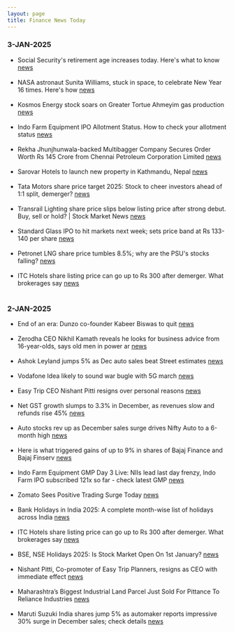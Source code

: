 ```yaml
---
layout: page
title: Finance News Today
---
```


### 3-JAN-2025

- Social Security's retirement age increases today. Here's what to know [news](https://www.newsday.com/long-island/social-security-age-retirement-naazf2a6) <br/><br/> 	
- NASA astronaut Sunita Williams, stuck in space, to celebrate New Year 16 times. Here's how [news](https://m.economictimes.com/news/international/global-trends/nasa-astronaut-sunita-williams-stuck-in-space-to-celebrate-new-year-16-times-sunrises-and-sunsets-16-times-international-space-station/articleshow/116852430.cms) <br/><br/> 	
- Kosmos Energy stock soars on Greater Tortue Ahmeyim gas production [news](https://in.investing.com/news/stock-market-news/kosmos-energy-stock-soars-on-greater-tortue-ahmeyim-gas-production-93CH-4595492) <br/><br/> 	
- Indo Farm Equipment IPO Allotment Status. How to check your allotment status [news](https://www.moneycontrol.com/news/ipo/ipo-ipo/indo-farm-equipment-ipo-allotment-status-live-parameshwa-metal-gmp-business-news-january-3-liveblog-12902489.html) <br/><br/> 	
- Rekha Jhunjhunwala-backed Multibagger Company Secures Order Worth Rs 145 Crore from Chennai Petroleum Corporation Limited [news](https://www.dsij.in/dsijarticledetail/rekha-jhunjhunwala-backed-multibagger-company-secures-order-worth-rs-145-crore-from-chennai-petroleum-corporation-limited-id001-45418) <br/><br/> 	
- Sarovar Hotels to launch new property in Kathmandu, Nepal [news](https://finance.yahoo.com/news/sarovar-hotels-launch-property-kathmandu-155538928.html) <br/><br/> 	
- Tata Motors share price target 2025: Stock to cheer investors ahead of 1:1 split, demerger? [news](https://www.etnownews.com/markets/tata-motors-share-price-target-2025-stock-to-cheer-investors-ahead-of-11-split-demerger-article-116891139) <br/><br/> 	
- Transrail Lighting share price slips below listing price after strong debut. Buy, sell or hold? | Stock Market News [news](https://www.livemint.com/market/stock-market-news/transrail-lighting-share-price-slips-below-listing-price-after-strong-debut-buy-sell-or-hold-11735287316461.html) <br/><br/> 	
- Standard Glass IPO to hit markets next week; sets price band at Rs 133-140 per share [news](https://timesofindia.indiatimes.com/business/india-business/standard-glass-ipo-to-hit-markets-next-week-sets-price-band-at-rs-133-140-per-share/articleshow/116862110.cms) <br/><br/> 	
- Petronet LNG share price tumbles 8.5%; why are the PSU's stocks falling? [news](https://www.business-standard.com/markets/news/petronet-lng-share-price-tumbles-7-why-are-the-psu-s-stocks-falling-125010200263_1.html) <br/><br/> 	
- ITC Hotels share listing price can go up to Rs 300 after demerger. What brokerages say [news](https://m.economictimes.com/markets/stocks/news/itc-hotels-share-listing-price-can-go-up-to-rs-300-after-demerger-what-brokerages-say/articleshow/116874217.cms) <br/><br/> 	

### 2-JAN-2025

- End of an era: Dunzo co-founder Kabeer Biswas to quit [news](https://www.moneycontrol.com/news/business/startup/end-of-an-era-dunzo-co-founder-kabeer-biswas-to-quit-12902324.html) <br/><br/> 	
- Zerodha CEO Nikhil Kamath reveals he looks for business advice from 16-year-olds, says old men in power ar [news](https://m.economictimes.com/magazines/panache/zerodha-ceo-nikhil-kamath-reveals-he-looks-for-business-advice-from-16-year-olds-says-old-men-in-power-are-out-of-touch/articleshow/116850002.cms) <br/><br/> 	
- Ashok Leyland jumps 5% as Dec auto sales beat Street estimates [news](https://www.moneycontrol.com/news/business/markets/ashok-leyland-jumps-5-as-dec-auto-sales-beat-street-estimates-12901970.html) <br/><br/> 	
- Vodafone Idea likely to sound war bugle with 5G march [news](https://m.economictimes.com/industry/telecom/telecom-news/vodafone-idea-likely-to-sound-war-bugle-with-5g-march/articleshow/116863195.cms) <br/><br/> 	
- Easy Trip CEO Nishant Pitti resigns over personal reasons [news](https://m.economictimes.com/industry/services/travel/easy-trip-ceo-nishant-pitti-resigns-over-personal-reasons/articleshow/116847181.cms) <br/><br/> 	
- Net GST growth slumps to 3.3% in December, as revenues slow and refunds rise 45% [news](https://www.thehindu.com/business/net-gst-growth-slumps-to-33-in-december-as-revenues-slow-and-refunds-rise-45/article69050716.ece) <br/><br/> 	
- Auto stocks rev up as December sales surge drives Nifty Auto to a 6-month high [news](https://www.moneycontrol.com/news/business/markets/auto-stocks-rev-up-as-december-sales-surge-drives-nifty-auto-to-a-6-month-high-12902019.html) <br/><br/> 	
- Here is what triggered gains of up to 9% in shares of Bajaj Finance and Bajaj Finserv [news](https://www.cnbctv18.com/market/bajaj-finance-bajaj-finserv-share-price-top-nifty-50-gainers-target-citi-positive-aum-nim-q3-returns-19533355.htm) <br/><br/> 	
- Indo Farm Equipment GMP Day 3 Live: NIIs lead last day frenzy, Indo Farm IPO subscribed 121x so far - check latest GMP [news](https://www.moneycontrol.com/news/business/ipo/indo-farm-equipment-ipo-gmp-live-union-budget-2024-business-news-january-2-liveblog-12901823.html) <br/><br/> 	
- Zomato Sees Positive Trading Surge Today [news](https://www.livemint.com/market/live-blog/zomato-share-price-today-latest-live-updates-on-02-jan-2025-11735785114058.html) <br/><br/> 	
- Bank Holidays in India 2025: A complete month-wise list of holidays across India [news](https://indianexpress.com/article/when-is/bank-holidays-in-india-2025-a-complete-month-wise-list-of-holidays-9755797/) <br/><br/> 	
- ITC Hotels share listing price can go up to Rs 300 after demerger. What brokerages say [news](https://m.economictimes.com/markets/stocks/news/itc-hotels-share-listing-price-can-go-up-to-rs-300-after-demerger-what-brokerages-say/articleshow/116874217.cms) <br/><br/> 	
- BSE, NSE Holidays 2025: Is Stock Market Open On 1st January? [news](https://www.news18.com/business/markets/stock-market-holidays-2025-jan-1-nse-bse-new-year-9174112.html) <br/><br/> 	
- Nishant Pitti, Co-promoter of Easy Trip Planners, resigns as CEO with immediate effect [news](https://www.cnbctv18.com/market/nishant-pitti-easy-trip-planners-ease-my-trip-ceo-resigns-stake-sale-block-deal-share-price-reaction-19532728.htm) <br/><br/> 	
- Maharashtra’s Biggest Industrial Land Parcel Just Sold For Pittance To Reliance Industries [news](https://www.ndtvprofit.com/business/reliance-navi-mumbai-iia-stake-land-deal) <br/><br/> 	
- Maruti Suzuki India shares jump 5% as automaker reports impressive 30% surge in December sales; check details [news](https://upstox.com/news/market-news/stocks/maruti-shares-climb-3-as-automaker-reports-impressive-30-surge-in-december-sales-check-details/article-138262/) <br/><br/> 	